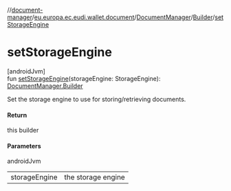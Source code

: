 //[document-manager](../../../../index.md)/[eu.europa.ec.eudi.wallet.document](../../index.md)/[DocumentManager](../index.md)/[Builder](index.md)/[setStorageEngine](set-storage-engine.md)

# setStorageEngine

[androidJvm]\
fun [setStorageEngine](set-storage-engine.md)(storageEngine: StorageEngine): [DocumentManager.Builder](index.md)

Set the storage engine to use for storing/retrieving documents.

#### Return

this builder

#### Parameters

androidJvm

| | |
|---|---|
| storageEngine | the storage engine |
